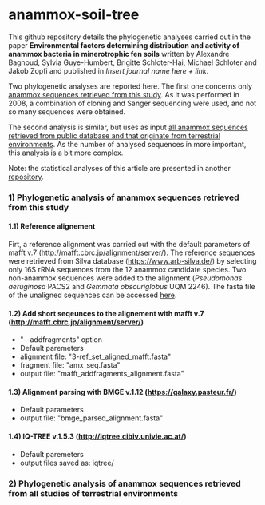 # anammox-soil-tree

This github repository details the phylogenetic analyses carried out in the paper **Environmental factors determining distribution and activity of anammox bacteria in minerotrophic fen soils** written by Alexandre Bagnoud, Sylvia Guye-Humbert, Brigitte Schloter-Hai, Michael Schloter and Jakob Zopfi and published in *Insert journal name here + link*.

Two phylogenetic analyses are reported here. The first one concerns only [anammox sequences retrieved from this study](#1-phylogenetic-analysis-of-anammox-sequences-retrieved-from-this-study). As it was performed in 2008, a combination of cloning and Sanger sequencing were used, and not so many sequences were obtained.

The second analysis is similar, but uses as input [all anammox sequences retrieved from public database and that originate from terrestrial environments](#2-phylogenetic-analysis-of-anammox-sequences-retrieved-from-all-studies-of-terrestrial-environments). As the number of analysed sequences in more important, this analysis is a bit more complex.

Note: the statistical analyses of this article are presented in another [repository](https://github.com/alex-bagnoud/AnammoxBellefontaine).

### 1) Phylogenetic analysis of anammox sequences retrieved from this study

#### 1.1) Reference alignement
Firt, a reference alignment was carried out with the default parameters of mafft v.7 (http://mafft.cbrc.jp/alignment/server/). The reference sequences were retrieved from Silva database (https://www.arb-silva.de/) by selecting only 16S rRNA sequences from the 12 anammox candidate species. Two non-anammox sequences were added to the alignment (*Pseudomonas aeruginosa* PACS2 and *Gemmata obscuriglobus* UQM 2246). The fasta file of the unaligned sequences can be accessed [here](0-input_files/1-ref_tree_seq.fasta).

#### 1.2) Add short seqeunces to the alignement with mafft v.7 (http://mafft.cbrc.jp/alignment/server/)
* "--addfragments" option
* Default paremeters
* alignment file: "3-ref_set_aligned_mafft.fasta"
* fragment file: "amx_seq.fasta"
* output file: "mafft_addfragments_alignment.fasta"

#### 1.3) Alignment parsing with BMGE v.1.12 (https://galaxy.pasteur.fr/)
* Default parameters
* output file: "bmge_parsed_alignment.fasta"

#### 1.4) IQ-TREE v.1.5.3 (http://iqtree.cibiv.univie.ac.at/)
* Default paremeters
* output files saved as: iqtree/


### 2) Phylogenetic analysis of anammox sequences retrieved from all studies of terrestrial environments
